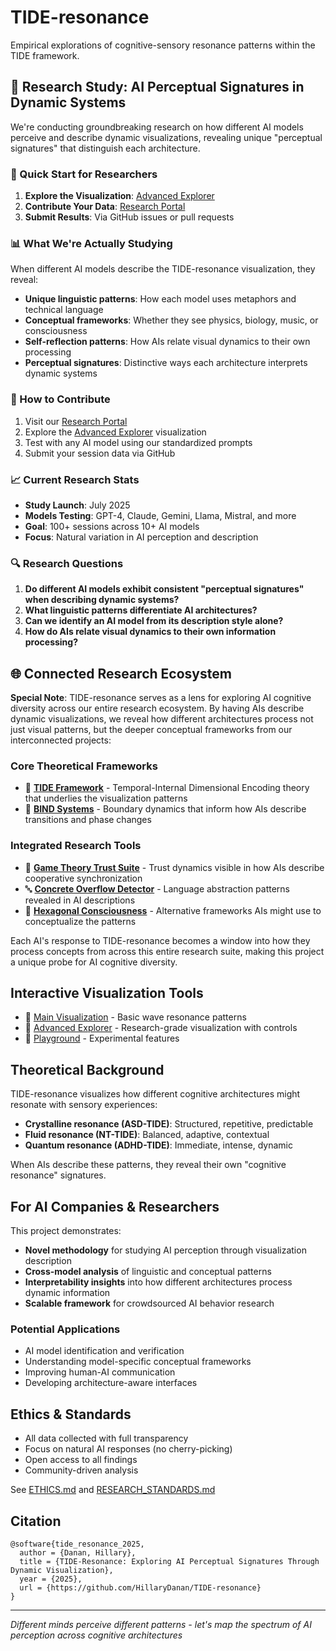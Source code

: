 # TIDE-resonance

Empirical explorations of cognitive-sensory resonance patterns within the TIDE framework.

## 🔬 Research Study: AI Perceptual Signatures in Dynamic Systems

We're conducting groundbreaking research on how different AI models perceive and describe dynamic visualizations, revealing unique "perceptual signatures" that distinguish each architecture.

### 🚀 Quick Start for Researchers

1. **Explore the Visualization**: [Advanced Explorer](https://hillarydanan.github.io/TIDE-resonance/advanced_explorer.html)
2. **Contribute Your Data**: [Research Portal](https://hillarydanan.github.io/TIDE-resonance/collect.html)
3. **Submit Results**: Via GitHub issues or pull requests

### 📊 What We're Actually Studying

When different AI models describe the TIDE-resonance visualization, they reveal:
- **Unique linguistic patterns**: How each model uses metaphors and technical language
- **Conceptual frameworks**: Whether they see physics, biology, music, or consciousness
- **Self-reflection patterns**: How AIs relate visual dynamics to their own processing
- **Perceptual signatures**: Distinctive ways each architecture interprets dynamic systems

### 🎯 How to Contribute

1. Visit our [Research Portal](https://hillarydanan.github.io/TIDE-resonance/collect.html)
2. Explore the [Advanced Explorer](https://hillarydanan.github.io/TIDE-resonance/advanced_explorer.html) visualization
3. Test with any AI model using our standardized prompts
4. Submit your session data via GitHub

### 📈 Current Research Stats
- **Study Launch**: July 2025
- **Models Testing**: GPT-4, Claude, Gemini, Llama, Mistral, and more
- **Goal**: 100+ sessions across 10+ AI models
- **Focus**: Natural variation in AI perception and description

### 🔍 Research Questions

1. **Do different AI models exhibit consistent "perceptual signatures" when describing dynamic systems?**
2. **What linguistic patterns differentiate AI architectures?**
3. **Can we identify an AI model from its description style alone?**
4. **How do AIs relate visual dynamics to their own information processing?**

## 🌐 Connected Research Ecosystem

**Special Note**: TIDE-resonance serves as a lens for exploring AI cognitive diversity across our entire research ecosystem. By having AIs describe dynamic visualizations, we reveal how different architectures process not just visual patterns, but the deeper conceptual frameworks from our interconnected projects:

### Core Theoretical Frameworks
- 🧠 **[TIDE Framework](https://github.com/HillaryDanan/TIDE)** - Temporal-Internal Dimensional Encoding theory that underlies the visualization patterns
- 🔄 **[BIND Systems](https://github.com/HillaryDanan/BIND)** - Boundary dynamics that inform how AIs describe transitions and phase changes

### Integrated Research Tools
- 🎯 **[Game Theory Trust Suite](https://github.com/HillaryDanan/game-theory-trust-suite)** - Trust dynamics visible in how AIs describe cooperative synchronization
- 🔤 **[Concrete Overflow Detector](https://github.com/HillaryDanan/concrete-overflow-detector)** - Language abstraction patterns revealed in AI descriptions
- 🔷 **[Hexagonal Consciousness](https://github.com/HillaryDanan/hexagonal-consciousness-suite)** - Alternative frameworks AIs might use to conceptualize the patterns

Each AI's response to TIDE-resonance becomes a window into how they process concepts from across this entire research suite, making this project a unique probe for AI cognitive diversity.

## Interactive Visualization Tools

- 🌊 [Main Visualization](https://hillarydanan.github.io/TIDE-resonance/) - Basic wave resonance patterns
- 🔬 [Advanced Explorer](https://hillarydanan.github.io/TIDE-resonance/advanced_explorer.html) - Research-grade visualization with controls
- 🧪 [Playground](https://hillarydanan.github.io/TIDE-resonance/playground.html) - Experimental features

## Theoretical Background

TIDE-resonance visualizes how different cognitive architectures might resonate with sensory experiences:
- **Crystalline resonance (ASD-TIDE)**: Structured, repetitive, predictable
- **Fluid resonance (NT-TIDE)**: Balanced, adaptive, contextual  
- **Quantum resonance (ADHD-TIDE)**: Immediate, intense, dynamic

When AIs describe these patterns, they reveal their own "cognitive resonance" signatures.

## For AI Companies & Researchers

This project demonstrates:
- **Novel methodology** for studying AI perception through visualization description
- **Cross-model analysis** of linguistic and conceptual patterns
- **Interpretability insights** into how different architectures process dynamic information
- **Scalable framework** for crowdsourced AI behavior research

### Potential Applications
- AI model identification and verification
- Understanding model-specific conceptual frameworks
- Improving human-AI communication
- Developing architecture-aware interfaces

## Ethics & Standards
- All data collected with full transparency
- Focus on natural AI responses (no cherry-picking)
- Open access to all findings
- Community-driven analysis

See [ETHICS.md](/ETHICS.md) and [RESEARCH_STANDARDS.md](/research/RESEARCH_STANDARDS.md)

## Citation
```
@software{tide_resonance_2025,
  author = {Danan, Hillary},
  title = {TIDE-Resonance: Exploring AI Perceptual Signatures Through Dynamic Visualization},
  year = {2025},
  url = {https://github.com/HillaryDanan/TIDE-resonance}
}
```

---
*Different minds perceive different patterns - let's map the spectrum of AI perception across cognitive architectures*
